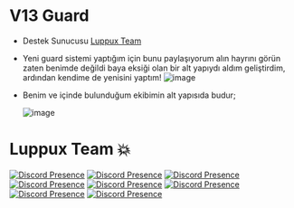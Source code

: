 # V13 Guard
- Destek Sunucusu [Luppux Team](https://discord.gg/luppux)
- Yeni guard sistemi yaptığım için bunu paylaşıyorum alın hayrını görün zaten benimde değildi baya eksiği olan bir alt yapıydı aldım geliştirdim, ardından kendime de yenisini yaptım!
![image](https://github.com/Approval-Denial/Guard-Bot/assets/74969246/53c2f523-62a4-44f5-b8ce-5d277b3eae72)

- Benim ve içinde bulunduğum ekibimin alt yapısıda budur; <p>
![image](https://github.com/Approval-Denial/Guard-Bot/assets/74969246/db44db67-46dc-49b0-8d77-110040948d8d)

  
# Luppux Team 💥

[![Discord Presence](https://lanyard-profile-readme.vercel.app/api/852800814808694814?hideDiscrim=true)](https://discord.com/users/852800814808694814)
[![Discord Presence](https://lanyard-profile-readme.vercel.app/api/928259219038302258?theme=light&hideDiscrim=true&hideBadges=false&bg=376074&borderRadius=30px&idleMessage=İletişim%20İçin%20Tıkla)](https://discord.com/users/928259219038302258)
[![Discord Presence](https://lanyard-profile-readme.vercel.app/api/341592492224806914?hideDiscrim=true)](https://discord.com/users/341592492224806914)
[![Discord Presence](https://lanyard-profile-readme.vercel.app/api/852103749228036136?hideDiscrim=true)](https://discord.com/users/852103749228036136)
[![Discord Presence](https://lanyard-profile-readme.vercel.app/api/331878061954039808?hideDiscrim=true)](https://discord.com/users/331878061954039808)
[![Discord Presence](https://lanyard-profile-readme.vercel.app/api/587564522009788426?hideDiscrim=true)](https://discord.com/users/587564522009788426)
[![Discord Presence](https://lanyard-profile-readme.vercel.app/api/136619876407050240?hideDiscrim=true)](https://discord.com/users/136619876407050240)
[![Discord Presence](https://lanyard-profile-readme.vercel.app/api/797096076330795018?hideDiscrim=true)](https://discord.com/users/797096076330795018)
